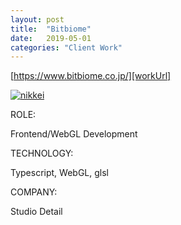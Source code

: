 ```yaml
---
layout: post
title:  "Bitbiome"
date:   2019-05-01
categories: "Client Work"
---
```


[https://www.bitbiome.co.jp/][workUrl]

[![nikkei](/images/2019/bitbiome/0.gif)][workUrl]


<div class="post-category">
<p class="post-title">ROLE:</p> 
<p class="post-value">Frontend/WebGL Development</p>
</div>


<div class="post-category">
<p class="post-title">TECHNOLOGY:</p> 
<p class="post-value">Typescript, WebGL, glsl</p>
</div>


<div class="post-category">
<p class="post-title">COMPANY:</p> 
<p class="post-value">Studio Detail</p>
</div>

[workUrl]: https://www.bitbiome.co.jp/
